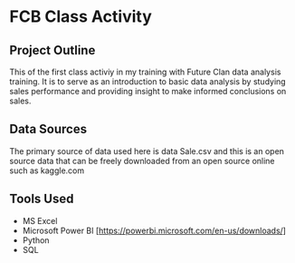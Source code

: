 # FCB Class Activity

## Project Outline
This of the first class activiy in my training with Future Clan data analysis training. It is to serve as an introduction to basic data analysis by studying sales performance and providing
insight to make informed conclusions on sales.

## Data Sources
The primary source of data used here is data Sale.csv and this is an open source data that can be freely downloaded from an open source online such as kaggle.com

## Tools Used
- MS Excel
- Microsoft Power BI [https://powerbi.microsoft.com/en-us/downloads/]
- Python
- SQL

